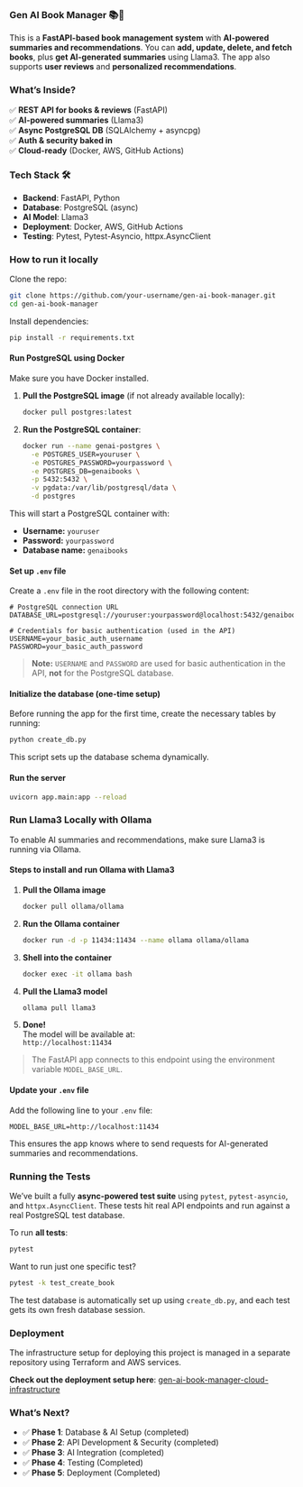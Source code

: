### **Gen AI Book Manager** 📚🚀  

This is a **FastAPI-based book management system** with **AI-powered summaries and recommendations**. You can **add, update, delete, and fetch books**, plus **get AI-generated summaries** using Llama3. The app also supports **user reviews** and **personalized recommendations**.  

### **What’s Inside?**  
✅ **REST API for books & reviews** (FastAPI)  
✅ **AI-powered summaries** (Llama3)  
✅ **Async PostgreSQL DB** (SQLAlchemy + asyncpg)  
✅ **Auth & security baked in**  
✅ **Cloud-ready** (Docker, AWS, GitHub Actions)  

### **Tech Stack 🛠️**  
- **Backend**: FastAPI, Python  
- **Database**: PostgreSQL (async)  
- **AI Model**: Llama3  
- **Deployment**: Docker, AWS, GitHub Actions  
- **Testing**: Pytest, Pytest-Asyncio, httpx.AsyncClient

### **How to run it locally**

Clone the repo:  
```bash
git clone https://github.com/your-username/gen-ai-book-manager.git  
cd gen-ai-book-manager
```

Install dependencies:  
```bash
pip install -r requirements.txt
```

#### **Run PostgreSQL using Docker**

Make sure you have Docker installed.

1. **Pull the PostgreSQL image** (if not already available locally):  
   ```bash
   docker pull postgres:latest
   ```

2. **Run the PostgreSQL container**:  
   ```bash
   docker run --name genai-postgres \
     -e POSTGRES_USER=youruser \
     -e POSTGRES_PASSWORD=yourpassword \
     -e POSTGRES_DB=genaibooks \
     -p 5432:5432 \
     -v pgdata:/var/lib/postgresql/data \
     -d postgres
   ```

This will start a PostgreSQL container with:

- **Username:** `youruser`  
- **Password:** `yourpassword`  
- **Database name:** `genaibooks`

#### **Set up `.env` file**  
Create a `.env` file in the root directory with the following content:

```env
# PostgreSQL connection URL
DATABASE_URL=postgresql://youruser:yourpassword@localhost:5432/genaibooks

# Credentials for basic authentication (used in the API)
USERNAME=your_basic_auth_username
PASSWORD=your_basic_auth_password
```

> **Note:** `USERNAME` and `PASSWORD` are used for basic authentication in the API, **not** for the PostgreSQL database.

#### **Initialize the database (one-time setup)**

Before running the app for the first time, create the necessary tables by running:

```bash
python create_db.py
```

This script sets up the database schema dynamically.

#### **Run the server**
```bash
uvicorn app.main:app --reload
```

### **Run Llama3 Locally with Ollama**  
To enable AI summaries and recommendations, make sure Llama3 is running via Ollama.

#### **Steps to install and run Ollama with Llama3**

1. **Pull the Ollama image**  
   ```bash
   docker pull ollama/ollama
   ```

2. **Run the Ollama container**  
   ```bash
   docker run -d -p 11434:11434 --name ollama ollama/ollama
   ```

3. **Shell into the container**  
   ```bash
   docker exec -it ollama bash
   ```

4. **Pull the Llama3 model**  
   ```bash
   ollama pull llama3
   ```

5. **Done!**  
   The model will be available at:  
   `http://localhost:11434`

> The FastAPI app connects to this endpoint using the environment variable `MODEL_BASE_URL`.

#### **Update your `.env` file**

Add the following line to your `.env` file:

```env
MODEL_BASE_URL=http://localhost:11434
```

This ensures the app knows where to send requests for AI-generated summaries and recommendations.

### **Running the Tests**

We’ve built a fully **async-powered test suite** using `pytest`, `pytest-asyncio`, and `httpx.AsyncClient`. These tests hit real API endpoints and run against a real PostgreSQL test database.

To run **all tests**:

```bash
pytest
```

Want to run just one specific test?

```bash
pytest -k test_create_book
```

The test database is automatically set up using `create_db.py`, and each test gets its own fresh database session.

### Deployment

The infrastructure setup for deploying this project is managed in a separate repository using Terraform and AWS services.

**Check out the deployment setup here**: [gen-ai-book-manager-cloud-infrastructure](https://github.com/ashu8894/gen-ai-book-manager-cloud-infrastructure)


### **What’s Next?**  
- ✅ **Phase 1**: Database & AI Setup (completed)  
- ✅ **Phase 2**: API Development & Security (completed)  
- ✅ **Phase 3**: AI Integration (completed) 
- ✅ **Phase 4**: Testing (Completed)
- ✅ **Phase 5**: Deployment (Completed)